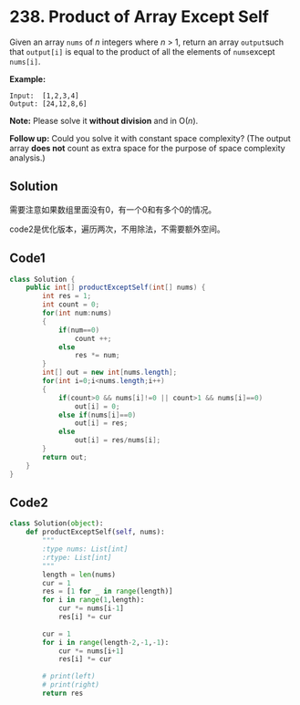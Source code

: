 # 238. Product of Array Except Self

Given an array `nums` of *n* integers where *n* > 1,  return an array `output`such that `output[i]` is equal to the product of all the elements of `nums`except `nums[i]`.

**Example:**

```
Input:  [1,2,3,4]
Output: [24,12,8,6]
```

**Note:** Please solve it **without division** and in O(*n*).

**Follow up:**
Could you solve it with constant space complexity? (The output array **does not** count as extra space for the purpose of space complexity analysis.)



## Solution

需要注意如果数组里面没有0，有一个0和有多个0的情况。

code2是优化版本，遍历两次，不用除法，不需要额外空间。



## Code1

```java
class Solution {
    public int[] productExceptSelf(int[] nums) {
        int res = 1;
        int count = 0;
        for(int num:nums)
        {
            if(num==0)
                count ++;
            else
                res *= num;
        }        
        int[] out = new int[nums.length];
        for(int i=0;i<nums.length;i++)
        {
            if(count>0 && nums[i]!=0 || count>1 && nums[i]==0)
                out[i] = 0;
            else if(nums[i]==0)
                out[i] = res;
            else
                out[i] = res/nums[i];          
        }
        return out;
    }
}
```



## Code2

```python
class Solution(object):
    def productExceptSelf(self, nums):
        """
        :type nums: List[int]
        :rtype: List[int]
        """
        length = len(nums)
        cur = 1
        res = [1 for _ in range(length)]
        for i in range(1,length):
            cur *= nums[i-1]
            res[i] *= cur
        
        cur = 1
        for i in range(length-2,-1,-1):
            cur *= nums[i+1]
            res[i] *= cur
        
        # print(left)
        # print(right)
        return res
```

